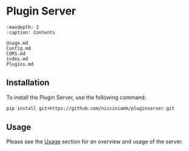 # Plugin Server

```{toctree}
:maxdepth: 2
:caption: Contents

Usage.md
Config.md
CORS.md
index.md
Plugins.md
```

## Installation
To install the Plugin Server, use the following command:

```bash
pip install git+https://github.com/nicciniamh/pluginserver.git
```

## Usage
Please see the [Usage](Usage.md) section for an overview and usage of the server.